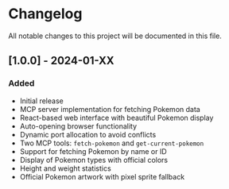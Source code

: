 # Changelog

All notable changes to this project will be documented in this file.

## [1.0.0] - 2024-01-XX

### Added
- Initial release
- MCP server implementation for fetching Pokemon data
- React-based web interface with beautiful Pokemon display
- Auto-opening browser functionality
- Dynamic port allocation to avoid conflicts
- Two MCP tools: `fetch-pokemon` and `get-current-pokemon`
- Support for fetching Pokemon by name or ID
- Display of Pokemon types with official colors
- Height and weight statistics
- Official Pokemon artwork with pixel sprite fallback

